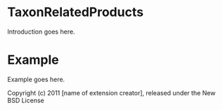 TaxonRelatedProducts
====================

Introduction goes here.


Example
=======

Example goes here.


Copyright (c) 2011 [name of extension creator], released under the New BSD License
